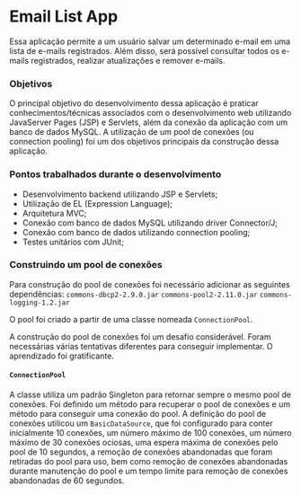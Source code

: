 # Email List App

Essa aplicação permite a um usuário salvar um determinado e-mail em uma lista de e-mails registrados. Além disso, será possível consultar todos os e-mails registrados, realizar atualizações e remover e-mails.

### Objetivos

O principal objetivo do desenvolvimento dessa aplicação é praticar conhecimentos/técnicas associados com o desenvolvimento web utilizando JavaServer Pages (JSP) e Servlets, além da conexão da aplicação com um banco de dados MySQL.
A utilização de um pool de conexões (ou connection pooling) foi um dos objetivos principais da construção dessa aplicação.

### Pontos trabalhados durante o desenvolvimento

- Desenvolvimento backend utilizando JSP e Servlets;
- Utilização de EL (Expression Language);
- Arquitetura MVC;
- Conexão com banco de dados MySQL utilizando driver Connector/J;
- Conexão com banco de dados utilizando connection pooling;
- Testes unitários com JUnit;

### Construindo um pool de conexões

Para construção do pool de conexões foi necessário adicionar as seguintes dependências:
`commons-dbcp2-2.9.0.jar`
`commons-pool2-2.11.0.jar`
`commons-logging-1.2.jar`

O pool foi criado a partir de uma classe nomeada `ConnectionPool`.

A construção do pool de conexões foi um desafio considerável. Foram necessárias várias tentativas diferentes para conseguir implementar. O aprendizado foi gratificante.

#### `ConnectionPool`
A classe utiliza um padrão Singleton para retornar sempre o mesmo pool de conexões. Foi definido um método para recuperar o pool de conexões e um método para conseguir uma conexão do pool.
A definição do pool de conexões utilicou um `BasicDataSource`, que foi configurado para conter inicialmente 10 conexões, um número máximo de 100 conexões, um número máximo de 30 conexões ociosas, uma espera máxima de conexões pelo pool de 10 segundos, a remoção de conexões abandonadas que foram retiradas do pool para uso, bem como remoção de conexões abandonadas durante manutenção do pool e um tempo limite para remoção de conexões abandonadas de 60 segundos.
